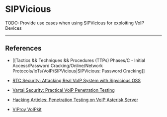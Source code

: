 # SIPVicious

TODO: Provide use cases when using SIPVicious for exploiting VoIP Devices

---
## References

- [[Tactics && Techniques && Procedures (TTPs) Phases/C - Initial Access/Password Cracking/Online/Network Protocols/IoTs/VoIP/SIPVicious|SIPVicious: Password Cracking]]

- [RTC Security: Attacking Real VoIP System with Sipvicious OSS](https://www.rtcsec.com/article/attacking-real-voip-system-with-sipvicious-oss/)

- [Vartai Security: Practical VoIP Penetration Testing](https://medium.com/vartai-security/practical-voip-penetration-testing-a1791602e1b4)

- [Hacking Articles: Penetration Testing on VoIP Asterisk Server](https://www.hackingarticles.in/penetration-testing-on-voip-asterisk-server/)

- [VIProy VoIPkit](https://github.com/fozavci/viproy-voipkit)